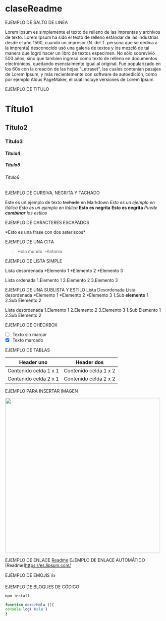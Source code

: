 # claseReadme

EJEMPLO DE SALTO DE LINEA 

Lorem Ipsum es simplemente el texto de relleno de las imprentas y archivos de texto. Lorem Ipsum ha sido el texto de relleno estándar de las industrias desde el año 1500, cuando un impresor (N. del T. persona que 
se dedica a la imprenta) desconocido usó una galería de textos y los mezcló de tal manera que logró hacer un libro de textos especimen. No sólo sobrevivió 500 años, sino que tambien ingresó como texto de relleno
en documentos electrónicos, quedando esencialmente igual al original. Fue popularizado en los 60s con la creación de las hojas "Letraset", las cuales contenian pasajes de Lorem Ipsum, y más recientemente con
software de autoedición, como por ejemplo Aldus PageMaker, el cual incluye versiones de Lorem Ipsum.

EJEMPLO DE TITULO
# Título1
## Título2
### Título3
#### Título4
##### Título5
###### Título6

EJEMPLO DE CURSIVA, NEGRITA Y TACHADO

Este es un ejemplo de texto ~~tachado~~ en Markdown
*Esto es un ejemplo en Itálica*
_Esto es un ejemplo en Itálica_
__Esto es negrita__
**Esto es negrita**
*Puede **combinar** los estilos*

EJEMPLO DE CARACTERES ESCAPADOS

\*Esto es una frase con dos asteriscos\*

EJEMPLO DE UNA CITA
> Hola mundo. -Antonio

EJEMPLO DE LISTA SIMPLE

Lista desordenada
  *Elemento 1
  *Elemento 2
  *Elemento 3

Lista ordenada
  1.Elemento 1
  2.Elemento 2
  3.Elemento 3

EJEMPLO DE UNA SUBLISTA Y ESTILO
Lista Desordenada
  Lista desordenada
  *Elemento 1
  *Elemento 2
  *Elemento 3
    1.Sub **elemento** 1
    2.Sub Elemento 2

  Lista desordenada
  1.Elemento 1
  2.Elemento 2
  3.Elemento 3
    1.Sub Elemento 1
    2.Sub Elemento 2

EJEMPLO DE CHECKBOX
- [ ] Texto sin marcar
- [X] Texto marcado

EJEMPLO DE TABLAS

| Header uno | Header dos |
| ---------- | ---------- |
| Contenido celda 1 x 1 | Contenido celda 1 x 2 |
| Contenido celda 2 x 1 | Contenido celda 2 x 2 |

EJEMPLO PARA INSERTAR IMAGEN

<img src="https://github.com/user-attachments/assets/5893ba54-396e-4c2a-a76d-ebce53376266" width="500">

EJEMPLO DE ENLACE
[Readme](https://es.lipsum.com/)
EJEMPLO DE ENLACE AUTOMÁTICO
[Readme]<https://es.lipsum.com/>

EJEMPLO DE EMOJIS
:+1:

EJEMPLO DE BLOQUES DE CÓDIGO
```bash
npm install
```

```javascript
function decirHola (){
console.log('Hola')
}
```
